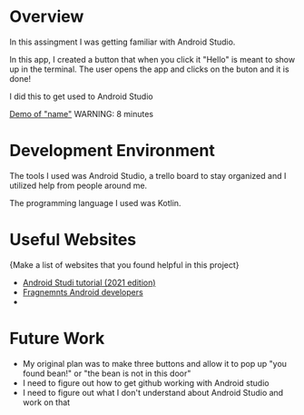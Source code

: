 # Overview

In this assingment I was getting familiar with Android Studio. 

In this app, I created a button that when you click it "Hello" is meant to show up in the terminal. The user opens the app and clicks on the buton and it is done!

I did this to get used to Android Studio

[Demo of "name"](https://www.youtube.com/watch?v=CYOxrfREad8&t=302s
) WARNING: 8 minutes

# Development Environment

The tools I used was Android Studio, a trello board to stay organized and I utilized help from people around me. 

The programming language I used was Kotlin.

# Useful Websites

{Make a list of websites that you found helpful in this project}
* [Android Studi tutorial (2021 edition)](https://www.youtube.com/watch?v=kMI2jy-WlGM)
* [Fragnemnts Android developers](https://developer.android.com/guide/fragments)
* 
# Future Work

* My original plan was to make three buttons and allow it to pop up "you found bean!" or "the bean is not in this door"
* I need to figure out how to get github working with Android studio
* I need to figure out what I don't understand about Android Studio and work on that
